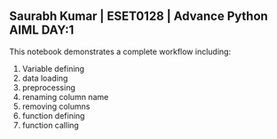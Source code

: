 ## Saurabh Kumar | ESET0128  |   Advance Python AIML DAY:1

This notebook demonstrates a complete workflow including:
1. Variable defining 
2. data loading
3. preprocessing
4. renaming column name
5. removing columns
6. function defining
7. function calling
